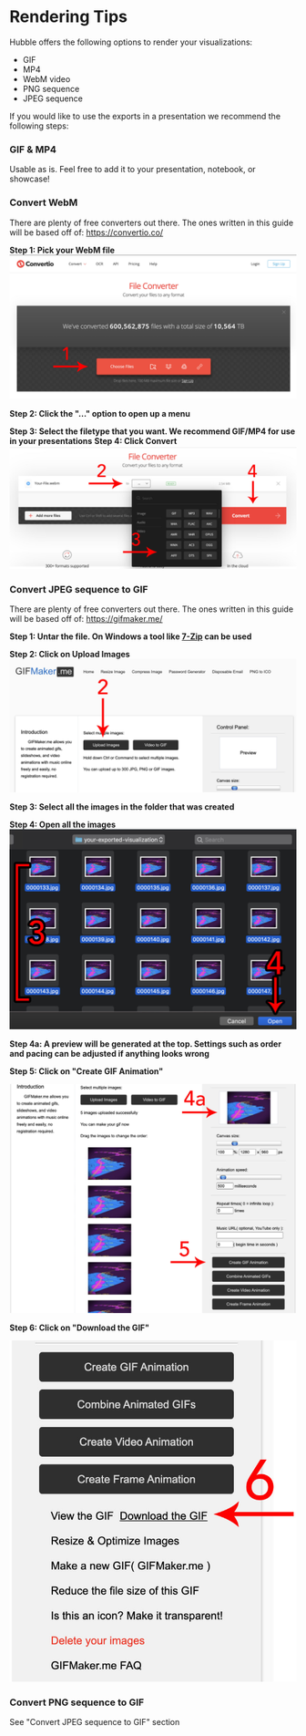 # Rendering Tips
Hubble offers the following options to render your visualizations:
- GIF
- MP4
- WebM video
- PNG sequence
- JPEG sequence

If you would like to use the exports in a presentation we recommend the following steps:

### GIF & MP4
Usable as is. Feel free to add it to your presentation, notebook, or showcase!

### Convert WebM
There are plenty of free converters out there. The ones written in this guide will be based off of: https://convertio.co/

**Step 1: Pick your WebM file**
![Convertio Step 1](images/convertio-step1.jpg)

**Step 2: Click the "..." option to open up a menu**

**Step 3: Select the filetype that you want. We recommend GIF/MP4 for use in your presentations**
**Step 4: Click Convert**
![Convertio Step 2, 3, & 4](images/convertio-step2-3-4.jpg)

### Convert JPEG sequence to GIF
There are plenty of free converters out there. The ones written in this guide will be based off of: https://gifmaker.me/

**Step 1: Untar the file. On Windows a tool like [7-Zip](https://www.7-zip.org/) can be used**

**Step 2: Click on Upload Images**
![GIFMaker Step 2](images/gifmaker-step2.jpg)

**Step 3: Select all the images in the folder that was created**

**Step 4: Open all the images**
![GIFMaker Step 3 & 4](images/gifmaker-step3-4.jpg)

**Step 4a: A preview will be generated at the top. Settings such as order and pacing can be adjusted if anything looks wrong**

**Step 5: Click on "Create GIF Animation"**

![GIFMaker Step 4a & 5](images/gifmaker-step4a-5.jpg)

**Step 6: Click on "Download the GIF"**

![GIFMaker Step 6](images/gifmaker-step6.jpg)

### Convert PNG sequence to GIF
See "Convert JPEG sequence to GIF" section
